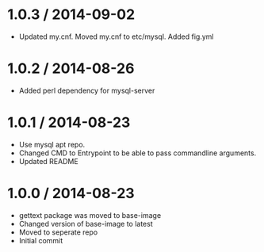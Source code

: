 
1.0.3 / 2014-09-02
==================

 * Updated my.cnf. Moved my.cnf to etc/mysql. Added fig.yml

1.0.2 / 2014-08-26
==================

 * Added perl dependency for mysql-server

1.0.1 / 2014-08-23
==================

 * Use mysql apt repo.
 * Changed CMD to Entrypoint to be able to pass commandline arguments.
 * Updated README

1.0.0 / 2014-08-23
==================

 * gettext package was moved to base-image
 * Changed version of base-image to latest
 * Moved to seperate repo
 * Initial commit
